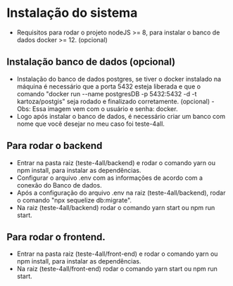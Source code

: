 # Instalação do sistema
- Requisitos para rodar o projeto nodeJS >= 8, para instalar o banco de dados docker >= 12. (opcional)

## Instalação banco de dados (opcional)
- Instalação do banco de dados postgres, se tiver o docker instalado na máquina é necessário que
a porta 5432 esteja liberada e que o comando "docker run --name postgresDB -p 5432:5432 -d -t kartoza/postgis"
seja rodado e finalizado corretamente. (opcional) - Obs: Essa imagem vem com o usuário e senha: docker.
- Logo após instalar o banco de dados, é necessário criar um banco com nome que você desejar
no meu caso foi teste-4all.

## Para rodar o backend
- Entrar na pasta raiz (teste-4all/backend) e rodar o comando yarn ou npm install, para instalar
as dependências.
- Configurar o arquivo .env com as informações de acordo com a conexão do Banco de dados.
- Após a configuração do arquivo .env na raiz (teste-4all/backend), rodar o comando "npx sequelize db:migrate".
- Na raiz (teste-4all/backend) rodar o comando yarn start ou npm run start.

## Para rodar o frontend.
- Entrar na pasta raiz (teste-4all/front-end) e rodar o comando yarn ou npm install, para instalar
as dependências.
- Na raiz (teste-4all/front-end) rodar o comando yarn start ou npm run start.
